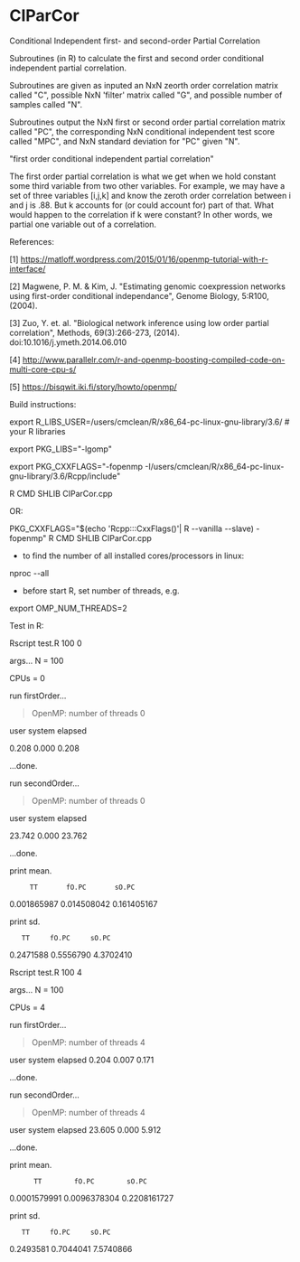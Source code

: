 # CIParCor
Conditional Independent first- and second-order Partial Correlation 

Subroutines (in R) to calculate the first and second order conditional independent partial correlation. 

Subroutines are given as inputed an NxN zeorth order correlation matrix called "C", possible NxN 'filter' matrix called "G", and possible number of samples called "N". 

Subroutines output the NxN first or second order partial correlation matrix called "PC", the corresponding 
NxN conditional independent test score called "MPC", and NxN standard deviation for "PC" given "N".


"first order conditional independent partial correlation"


The first order partial correlation is what we get when we hold constant some third variable from two other variables. For example,  we may have a set of three variables [i,j,k] and know the zeroth order correlation between i and j is .88. But k accounts for (or could account for) part of that. What would happen to the correlation if k were constant? In other words, 
we partial one variable out of a correlation.

References:

[1] https://matloff.wordpress.com/2015/01/16/openmp-tutorial-with-r-interface/

[2] Magwene, P. M. & Kim, J. "Estimating genomic coexpression networks using first-order conditional independance", Genome Biology, 5:R100, (2004).

[3] Zuo, Y. et. al. "Biological network inference using low order partial correlation", Methods, 69(3):266-273, (2014). doi:10.1016/j.ymeth.2014.06.010

[4] http://www.parallelr.com/r-and-openmp-boosting-compiled-code-on-multi-core-cpu-s/

[5] https://bisqwit.iki.fi/story/howto/openmp/

Build instructions:

export R_LIBS_USER=/users/cmclean/R/x86_64-pc-linux-gnu-library/3.6/ # your R libraries

export PKG_LIBS="-lgomp"

export PKG_CXXFLAGS="-fopenmp -I/users/cmclean/R/x86_64-pc-linux-gnu-library/3.6/Rcpp/include"

R CMD SHLIB CIParCor.cpp

OR:

PKG_CXXFLAGS="$(echo 'Rcpp:::CxxFlags()'| R --vanilla --slave) -fopenmp" R CMD SHLIB CIParCor.cpp

* to find the number of all installed cores/processors in linux: 

nproc --all

* before start R, set number of threads, e.g. 

export OMP_NUM_THREADS=2


Test in R:

Rscript test.R 100 0

args...
N    = 100

CPUs = 0 

run firstOrder... 

> OpenMP:  number of threads 0

   user  system elapsed 
   
  0.208   0.000   0.208 
  
...done.

run secondOrder... 

> OpenMP:  number of threads 0

   user  system elapsed 
   
 23.742   0.000  23.762 

...done.

print mean.

         TT       fO.PC       sO.PC 
0.001865987 0.014508042 0.161405167 

print sd.

       TT     fO.PC     sO.PC 
0.2471588 0.5556790 4.3702410 


Rscript test.R 100 4

args...
N    = 100 

CPUs = 4 

run firstOrder... 

> OpenMP:  number of threads 4

   user  system elapsed 
  0.204   0.007   0.171 
  
...done.

run secondOrder... 

> OpenMP:  number of threads 4

   user  system elapsed 
 23.605   0.000   5.912 
 
...done.

print mean.

          TT        fO.PC        sO.PC 
0.0001579991 0.0096378304 0.2208161727 

print sd.

       TT     fO.PC     sO.PC 
0.2493581 0.7044041 7.5740866 
